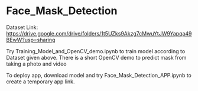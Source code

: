 # Face_Mask_Detection

Dataset Link: https://drive.google.com/drive/folders/1t5UZks9Akzg7cMwuYtJW9Yapqa49BEwW?usp=sharing

Try Training_Model_and_OpenCV_demo.ipynb to train model according to Dataset given above. There is a short OpenCV demo to predict mask from taking a photo and video

To deploy app, download model and try Face_Mask_Detection_APP.ipynb to create a temporary app link. 
